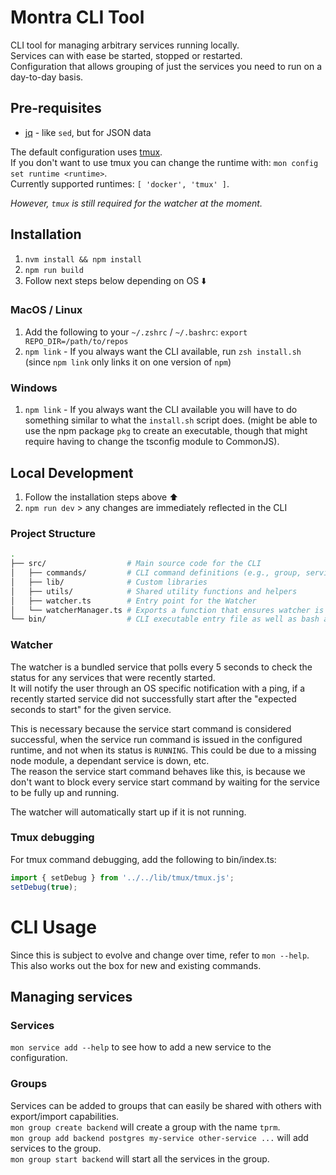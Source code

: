 # Montra CLI Tool

CLI tool for managing arbitrary services running locally.  
Services can with ease be started, stopped or restarted.  
Configuration that allows grouping of just the services you need to run on a day-to-day basis.

## Pre-requisites

- [jq](https://jqlang.org/download/) - like `sed`, but for JSON data

The default configuration uses [tmux](https://github.com/tmux/tmux/wiki).  
If you don't want to use tmux you can change the runtime with: `mon config set runtime <runtime>`.  
Currently supported runtimes: `[ 'docker', 'tmux' ]`.

_However, `tmux` is still required for the watcher at the moment._

## Installation

1. `nvm install && npm install`
2. `npm run build`
3. Follow next steps below depending on OS ⬇️

### MacOS / Linux

1. Add the following to your `~/.zshrc` / `~/.bashrc`: `export REPO_DIR=/path/to/repos`
2. `npm link` - If you always want the CLI available, run `zsh install.sh` (since `npm link` only links it on one version of `npm`)

### Windows

1. `npm link` - If you always want the CLI available you will have to do something similar to what the `install.sh` script does. (might be able to use the npm package `pkg` to create an executable, though that might require having to change the tsconfig module to CommonJS).

## Local Development

1. Follow the installation steps above ⬆️
2. `npm run dev` > any changes are immediately reflected in the CLI

### Project Structure

```bash
.
├── src/                  # Main source code for the CLI
│   ├── commands/         # CLI command definitions (e.g., group, service, etc.)
│   ├── lib/              # Custom libraries
│   ├── utils/            # Shared utility functions and helpers
│   ├── watcher.ts        # Entry point for the Watcher
│   └── watcherManager.ts # Exports a function that ensures watcher is up and running if system requirements are met
└── bin/                  # CLI executable entry file as well as bash autocompletion script
```

### Watcher

The watcher is a bundled service that polls every 5 seconds to check the status for any services that were recently started.  
It will notify the user through an OS specific notification with a ping, if a recently started service did not successfully
start after the "expected seconds to start" for the given service.

This is necessary because the service start command is considered successful, when the service run command is issued in the configured
runtime, and not when its status is `RUNNING`. This could be due to a missing node module, a dependant service is down, etc.  
The reason the service start command behaves like this, is because we don't want to block every service start command by
waiting for the service to be fully up and running.

The watcher will automatically start up if it is not running.

### Tmux debugging

For tmux command debugging, add the following to bin/index.ts:

```typescript
import { setDebug } from '../../lib/tmux/tmux.js';
setDebug(true);
```

# CLI Usage

Since this is subject to evolve and change over time, refer to `mon --help`.  
This also works out the box for new and existing commands.

## Managing services

### Services
 
`mon service add --help` to see how to add a new service to the configuration.

### Groups

Services can be added to groups that can easily be shared with others with export/import capabilities.  
`mon group create backend` will create a group with the name `tprm`.  
`mon group add backend postgres my-service other-service ...` will add services to the group.  
`mon group start backend` will start all the services in the group.

